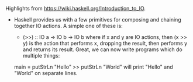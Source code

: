Highlights from https://wiki.haskell.org/Introduction_to_IO.


- Haskell provides us with a few primitives for composing and chaining together IO actions. A simple one of these is:

	- (>>) :: IO a -> IO b -> IO b
where if x and y are IO actions, then (x >> y) is the action that performs x, dropping the result, then performs y and returns its result. Great, we can now write programs which do multiple things:

	main = putStrLn "Hello" >> putStrLn "World"
will print "Hello" and "World" on separate lines.


